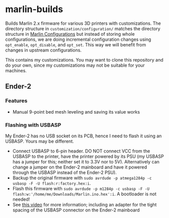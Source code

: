 # marlin-builds

Builds Marlin 2.x firmware for various 3D printers with customizations. The directory structure in `customization/configuration/` matches the directory structure in [Marlin Configurations](https://github.com/MarlinFirmware/Configurations/tree/import-2.1.x/config/examples) but instead of storing whole configurations, we are doing incremental configuration changes using `opt_enable`, `opt_disable`, and `opt_set`. This way we will benefit from changes in upstream configurations.

This contains my customizations. You may want to clone this repository and do your own, since my customizations may not be suitable for your machines.

## Ender-2

### Features

* Manual 9-point bed mesh leveling and saving its value works

### Flashing with USBASP

My Ender-2 has no USB socket on its PCB, hence I need to flash it using an USBASP. Yours may be different.

* Connect USBASP to 6-pin header. DO NOT connect VCC from the USBASP to the printer, have the printer powered by its PSU (my USBASP has a jumper for this; neither set it to 3.3V nor to 5V). Alternatively can change a jumper on the Ender-2 mainboard and have it powered through the USBASP instead of the Ender-2 PSU). 
* Backup the original firmware with `sudo avrdude -p atmega1284p -c usbasp -F -U flash:r:factory.hex:i`.
* Flash this firmware with `sudo avrdude -p m1284p -c usbasp -F -U flash:w:'/home/me/Downloads/Marlin.ino.hex':i`. A bootloader is not needed!
* See [this video](https://www.youtube.com/watch?v=spyTTeTn3ek) for more information; including an adapter for the tight spacing of the USBASP connector on the Ender-2 mainboard
